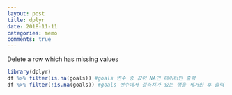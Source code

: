 ```yaml
---
layout: post
title: dplyr
date: 2018-11-11
categories: memo
comments: true
---
```


Delete a row which has missing values
~~~ r
library(dplyr)
df %>% filter(is.na(goals)) #goals 변수 중 값이 NA인 데이터만 출력
df %>% filter(!is.na(goals)) #goals 변수에서 결측치가 있는 행을 제거한 후 출력
~~~
